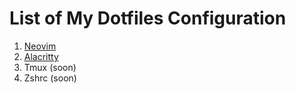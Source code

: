 # List of My Dotfiles Configuration

1. [Neovim](https://github.com/HilmiMubarok/neovim-config)
2. [Alacritty](https://github.com/HilmiMubarok/alacritty-config)
3. Tmux (soon)
4. Zshrc (soon)
